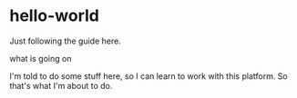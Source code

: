# hello-world
Just following the guide here.


what is going on

I'm told to do some stuff here, so I can learn to work with this platform.
So that's what I'm about to do.
